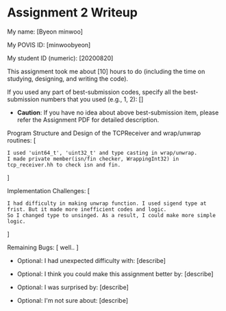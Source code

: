 Assignment 2 Writeup
=============

My name: [Byeon minwoo]

My POVIS ID: [minwoobyeon]

My student ID (numeric): [20200820]

This assignment took me about [10] hours to do (including the time on studying, designing, and writing the code).

If you used any part of best-submission codes, specify all the best-submission numbers that you used (e.g., 1, 2): []

- **Caution**: If you have no idea about above best-submission item, please refer the Assignment PDF for detailed description.

Program Structure and Design of the TCPReceiver and wrap/unwrap routines:
[

    I used 'uint64_t', 'uint32_t' and type casting in wrap/unwrap.
    I made private member(isn/fin checker, WrappingInt32) in tcp_receiver.hh to check isn and fin.

]

Implementation Challenges:
[

    I had difficulty in making unwrap function. I used sigend type at frist. But it made more inefficient codes and logic. 
    So I changed type to unsinged. As a result, I could make more simple logic.

]

Remaining Bugs:
[
    well..
]

- Optional: I had unexpected difficulty with: [describe]

- Optional: I think you could make this assignment better by: [describe]

- Optional: I was surprised by: [describe]

- Optional: I'm not sure about: [describe]
